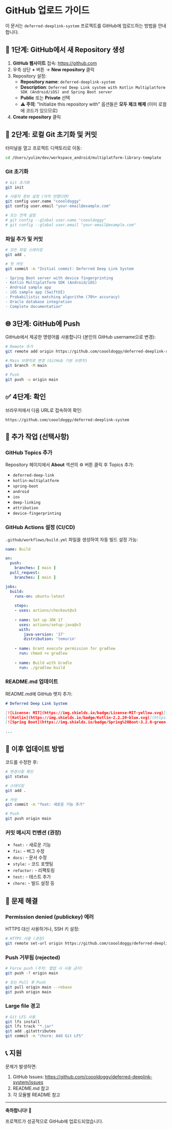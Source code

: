 # GitHub 업로드 가이드

이 문서는 `deferred-deeplink-system` 프로젝트를 GitHub에 업로드하는 방법을 안내합니다.

## 🚀 1단계: GitHub에서 새 Repository 생성

1. **GitHub 웹사이트** 접속: https://github.com
2. 우측 상단 **+** 버튼 → **New repository** 클릭
3. Repository 설정:
   - **Repository name**: `deferred-deeplink-system`
   - **Description**: `Deferred Deep Link system with Kotlin Multiplatform SDK (Android/iOS) and Spring Boot server`
   - **Public** 또는 **Private** 선택
   - **⚠️ 주의**: "Initialize this repository with" 옵션들은 **모두 체크 해제** (이미 로컬에 코드가 있으므로)
4. **Create repository** 클릭

## 📝 2단계: 로컬 Git 초기화 및 커밋

터미널을 열고 프로젝트 디렉토리로 이동:

```bash
cd /Users/yulim/dev/workspace_android/multiplatform-library-template
```

### Git 초기화

```bash
# Git 초기화
git init

# 사용자 정보 설정 (아직 안했다면)
git config user.name "coooldoggy"
git config user.email "your-email@example.com"

# 또는 전역 설정
# git config --global user.name "coooldoggy"
# git config --global user.email "your-email@example.com"
```

### 파일 추가 및 커밋

```bash
# 모든 파일 스테이징
git add .

# 첫 커밋
git commit -m "Initial commit: Deferred Deep Link System

- Spring Boot server with device fingerprinting
- Kotlin Multiplatform SDK (Android/iOS)
- Android sample app
- iOS sample app (SwiftUI)
- Probabilistic matching algorithm (70%+ accuracy)
- Oracle database integration
- Complete documentation"
```

## 🌐 3단계: GitHub에 Push

GitHub에서 제공한 명령어를 사용합니다 (본인의 GitHub username으로 변경):

```bash
# Remote 추가
git remote add origin https://github.com/coooldoggy/deferred-deeplink-system.git

# Main 브랜치로 변경 (GitHub 기본 브랜치)
git branch -M main

# Push
git push -u origin main
```

## ✅ 4단계: 확인

브라우저에서 다음 URL로 접속하여 확인:
```
https://github.com/coooldoggy/deferred-deeplink-system
```

## 📌 추가 작업 (선택사항)

### GitHub Topics 추가

Repository 페이지에서 **About** 섹션의 ⚙️ 버튼 클릭 후 Topics 추가:
- `deferred-deep-link`
- `kotlin-multiplatform`
- `spring-boot`
- `android`
- `ios`
- `deep-linking`
- `attribution`
- `device-fingerprinting`

### GitHub Actions 설정 (CI/CD)

`.github/workflows/build.yml` 파일을 생성하여 자동 빌드 설정 가능:

```yaml
name: Build

on:
  push:
    branches: [ main ]
  pull_request:
    branches: [ main ]

jobs:
  build:
    runs-on: ubuntu-latest
    
    steps:
    - uses: actions/checkout@v3
    
    - name: Set up JDK 17
      uses: actions/setup-java@v3
      with:
        java-version: '17'
        distribution: 'temurin'
    
    - name: Grant execute permission for gradlew
      run: chmod +x gradlew
    
    - name: Build with Gradle
      run: ./gradlew build
```

### README.md 업데이트

README.md에 GitHub 뱃지 추가:

```markdown
# Deferred Deep Link System

[![License: MIT](https://img.shields.io/badge/License-MIT-yellow.svg)](https://opensource.org/licenses/MIT)
[![Kotlin](https://img.shields.io/badge/Kotlin-2.2.20-blue.svg)](https://kotlinlang.org)
[![Spring Boot](https://img.shields.io/badge/Spring%20Boot-3.2.0-green.svg)](https://spring.io/projects/spring-boot)

...
```

## 🔄 이후 업데이트 방법

코드를 수정한 후:

```bash
# 변경사항 확인
git status

# 스테이징
git add .

# 커밋
git commit -m "feat: 새로운 기능 추가"

# Push
git push origin main
```

### 커밋 메시지 컨벤션 (권장)

- `feat:` - 새로운 기능
- `fix:` - 버그 수정
- `docs:` - 문서 수정
- `style:` - 코드 포맷팅
- `refactor:` - 리팩토링
- `test:` - 테스트 추가
- `chore:` - 빌드 설정 등

## 🐛 문제 해결

### Permission denied (publickey) 에러

HTTPS 대신 사용하거나, SSH 키 설정:

```bash
# HTTPS 사용 (권장)
git remote set-url origin https://github.com/coooldoggy/deferred-deeplink-system.git
```

### Push 거부됨 (rejected)

```bash
# Force push (주의: 협업 시 사용 금지)
git push -f origin main

# 또는 Pull 후 Push
git pull origin main --rebase
git push origin main
```

### Large file 경고

```bash
# Git LFS 사용
git lfs install
git lfs track "*.jar"
git add .gitattributes
git commit -m "chore: Add Git LFS"
```

## 📞 지원

문제가 발생하면:
1. GitHub Issues: https://github.com/coooldoggy/deferred-deeplink-system/issues
2. README.md 참고
3. 각 모듈별 README 참고

---

**축하합니다! 🎉**

프로젝트가 성공적으로 GitHub에 업로드되었습니다.

